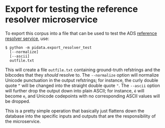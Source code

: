 # Export for testing the reference resolver microservice

To export this corpus into a file that can be used to test the ADS [reference
resolver service][refsvc], use:

[refsvc]: https://github.com/adsabs/reference_service

```
$ python -m pidata.export_resolver_test
  [--normalize]
  [--ascii]
  outfile.txt
```

This will create a file `outfile.txt` containing ground-truth refstrings and the
bibcodes that they *should* resolve to. The `--normalize` option will normalize
Unicode punctuation in the output refstrings; for instance, the curly double
quote `“` will be changed into the straight double quote `"`. The `--ascii`
option will further drop the output down into plain ASCII; for instance, `é`
will become `e`, and Unicode codepoints with no corresponding ASCII values will
be dropped.

This is a pretty simple operation that basically just flattens down the database
into the specific inputs and outputs that are the responsibility of the
microservice.
